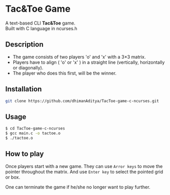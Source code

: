 # Tac&Toe Game

A text-based CLI **Tac&Toe** game.\
Built with C language in ncurses.h

## Description

- The game consists of two players 'o' and 'x' with a 3×3 matrix.
- Players have to align ( 'o' or 'x' ) in a straight line (vertically, horizontally or diagonally).
- The player who does this first, will be the winner.

## Installation

```bash
git clone https://github.com/dhimanAditya/TacToe-game-c-ncurses.git
```

## Usage

```bash
$ cd TacToe-game-c-ncurses
$ gcc main.c -o tactoe.o
$ ./tactoe.o
```

## How to play

Once players start with a new game.
They can use `Arror keys` to move the pointer throughout the matrix.
And use `Enter key` to select the pointed grid or box.

One can terminate the game if he/she no longer want to play further.
